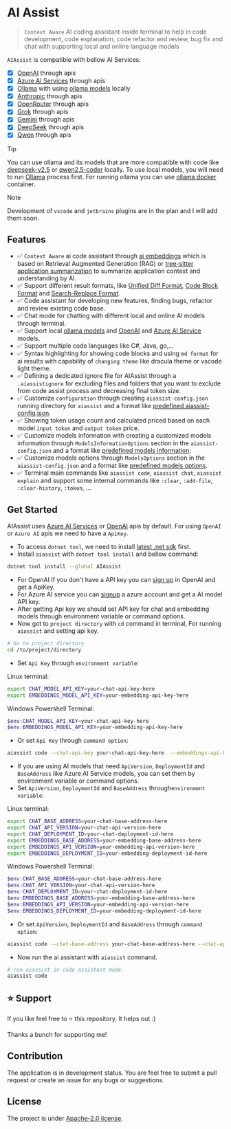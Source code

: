 # AI Assist

> `Context Aware` AI coding assistant inside terminal to help in code development, code explanation, code refactor and review, bug fix and chat with supporting local and online language models

`AIAssist` is compatible with bellow AI Services: 
- [x] [OpenAI](https://platform.openai.com/docs/api-reference/introduction) through apis
- [x] [Azure AI Services](https://azure.microsoft.com/en-us/products/ai-services) through apis
- [x] [Ollama](https://ollama.com/) with using [ollama models](https://ollama.com/search) locally
- [x] [Anthropic](https://docs.anthropic.com/en/api/getting-started) through apis
- [x] [OpenRouter](https://openrouter.ai/docs/quick-start) through apis
- [x] [Grok](https://x.ai/api) through apis
- [x] [Gemini](https://ai.google.dev) through apis
- [x] [DeepSeek](https://api-docs.deepseek.com/) through apis
- [x] [Qwen](https://qwen.ai/apiplatform) through apis

> [!TIP]
> You can use ollama and its models that are more compatible with code like [deepseek-v2.5](https://ollama.com/library/deepseek-v2.5) or [qwen2.5-coder](https://ollama.com/library/qwen2.5-coder) locally. To use local models, you will need to run [Ollama](https://github.com/ollama/ollama) process first. For running ollama you can use [ollama docker](https://ollama.com/blog/ollama-is-now-available-as-an-official-docker-image) container.

> [!NOTE]
> Development of `vscode` and `jetbrains` plugins are in the plan and I will add them soon.

## Features

-   ✅ `Context Aware` ai code assistant through [ai embeddings](src/AIAssistant/Services/CodeAssistStrategies/EmbeddingCodeAssist.cs) which is based on Retrieval Augmented Generation (RAG) or [tree-sitter application summarization](src/AIAssistant/Services/CodeAssistStrategies/TreeSitterCodeAssistSummary.cs) to summarize application context and understanding by AI.
-   ✅ Support different result formats, like [Unified Diff Format](src/AIAssistant/Diff/UnifiedCodeDiffParser.cs), [Code Block Format](src/AIAssistant/Diff/CodeBlockDiffParser.cs) and [Search-Replace Format](src/AIAssistant/Diff/SearchReplaceParser.cs).
-   ✅ Code assistant for developing new features, finding bugs, refactor and review existing code base.
-   ✅ Chat mode for chatting with different local and online AI models through terminal.
-   ✅ Support local [ollama models](https://ollama.com/library) and [OpenAI](https://platform.openai.com/docs/models) and [Azure AI Service](https://ai.azure.com/explore/models) models.
-   ✅ Support multiple code languages like C#, Java, go,...
-   ✅ Syntax highlighting for showing code blocks and using `md format` for ai results with capability of `changing theme` like dracula theme or vscode light theme.
-   ✅ Defining a dedicated ignore file for AIAssist through a `.aiassistignore` for excluding files and folders that you want to exclude from code assist process and decreasing final token size.
-   ✅ Customize `configuration` through creating `aiassist-config.json` running directory for `aiassist` and a format like [predefined aiassist-config.json](./src/AIAssistant/aiassist-config.json).
-   ✅ Showing token usage count and calculated priced based on each model `input token` and `output token` price.
-   ✅ Customize models information with creating a customized models information through `ModelsInformationOptions` section in the `aiassist-config.json` and a format like [predefined models information](./src/Clients/LLMs/models_information_list.json).
-   ✅ Customize models options through `ModelsOptions` section in the `aiassist-config.json` and a format like [predefined models options](./src/Clients/LLMs/models_options.json).
-   ✅ Terminal main commands like `aiassist code`, `aiassist chat`, `aiassist explain` and support some internal commands like `:clear`, `:add-file`, `:clear-history`, `:token`, ...

## Get Started

AIAssist uses [Azure AI Services](https://azure.microsoft.com/en-us/products/ai-services) or [OpenAI](https://platform.openai.com/docs/api-reference/introduction) apis by default. For using `OpenAI` or `Azure AI` apis we need to have a `ApiKey`.

- To access `dotnet tool`, we need to install [latest .net sdk](https://dotnet.microsoft.com/en-us/download) first.
- Install `aiassist` with `dotnet tool install` and bellow command:

```bash
dotnet tool install --global AIAssist 
```

- For OpenAI If you don't have a API key you can [sign up](https://platform.openai.com/signup) in OpenAI and get a ApiKey.
- For Azure AI service you can [signup](https://azure.microsoft.com/en-us/products/ai-services) a azure account and get a AI model API key.
- After getting Api key we should set API key for chat and embedding models through environment variable or command options.
- Now got to `project directory` with `cd` command in terminal, For running `aiassist` and setting api key.

```bash
# Go to project directory
cd /to/project/directory
```

-   Set `Api Key` through `environment variable`:

Linux terminal:
```bash
export CHAT_MODEL_API_KEY=your-chat-api-key-here
export EMBEDDINGS_MODEL_API_KEY=your-embedding-api-key-here
```

Windows Powershell Terminal:
```powershell
$env:CHAT_MODEL_API_KEY=your-chat-api-key-here
$env:EMBEDDINGS_MODEL_API_KEY=your-embedding-api-key-here
```

-   Or set `Api Key` through `command option`:

```bash
aiassist code --chat-api-key your-chat-api-key-here  --embeddings-api-key your-embedding-api-key-here
```

-   If you are using AI models that need `ApiVersion`, `DeploymentId` and `BaseAddress` like Azure AI Service models, you can set them by environment variable or command options.
-   Set `ApiVersion`, `DeploymentId` and `BaseAddress` through`environment variable`:

Linux terminal:
```bash
export CHAT_BASE_ADDRESS=your-chat-base-address-here
export CHAT_API_VERSION=your-chat-api-version-here
export CHAT_DEPLOYMENT_ID=your-chat-deployment-id-here
export EMBEDDINGS_BASE_ADDRESS=your-embedding-base-address-here
export EMBEDDINGS_API_VERSION=your-embedding-api-version-here
export EMBEDDINGS_DEPLOYMENT_ID=your-embedding-deployment-id-here
```

Windows Powershell Terminal:
```powershell
$env:CHAT_BASE_ADDRESS=your-chat-base-address-here
$env:CHAT_API_VERSION=your-chat-api-version-here
$env:CHAT_DEPLOYMENT_ID=your-chat-deployment-id-here
$env:EMBEDDINGS_BASE_ADDRESS=your-embedding-base-address-here
$env:EMBEDDINGS_API_VERSION=your-embedding-api-version-here
$env:EMBEDDINGS_DEPLOYMENT_ID=your-embedding-deployment-id-here
```

-   Or set `ApiVersion`, `DeploymentId` and `BaseAddress` through `command option`:

```bash
aiassist code --chat-base-address your-chat-base-address-here --chat-api-version your-chat-api-version-here  --chat-deployment-id your-chat-deployment-id-here  --embeddings-base-address your-embeddings-base-address-here  --embeddings-api-version your-embeddings-api-version-here  --embeddings-deployment-id your-embeddings-deployment-id-here
```

-   Now run the ai assistant with `aiassist` command.

```bash
# run aiassist in code assistant mode.
aiassist code
```

## ⭐ Support

If you like feel free to ⭐ this repository, It helps out :)

Thanks a bunch for supporting me!

## Contribution

The application is in development status. You are feel free to submit a pull request or create an issue for any bugs or suggestions.

## License

The project is under [Apache-2.0 license](./LICENSE).
